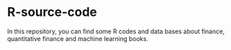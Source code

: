 # R-source-code
In this repository, you can find some R codes and data bases about finance, quantitative finance and machine learning books.
